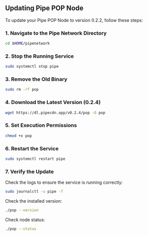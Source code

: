 
## Updating Pipe POP Node

To update your Pipe POP Node to version 0.2.2, follow these steps:

### 1. Navigate to the Pipe Network Directory
```bash
cd $HOME/pipenetwork
```

### 2. Stop the Running Service
```bash
sudo systemctl stop pipe
```

### 3. Remove the Old Binary
```bash
sudo rm -rf pop
```

### 4. Download the Latest Version (0.2.4)
```bash
wget https://dl.pipecdn.app/v0.2.4/pop -O pop
```

### 5. Set Execution Permissions
```bash
chmod +x pop
```

### 6. Restart the Service
```bash
sudo systemctl restart pipe
```

### 7. Verify the Update
Check the logs to ensure the service is running correctly:
```bash
sudo journalctl -u pipe -f
```

Check the installed version:
```bash
./pop --version
```

Check node status:
```bash
./pop --status
```
